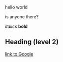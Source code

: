 hello world

is anyone there?

*italics* **bold**
## Heading (level 2)
[link to Google](https://www.google.com)
